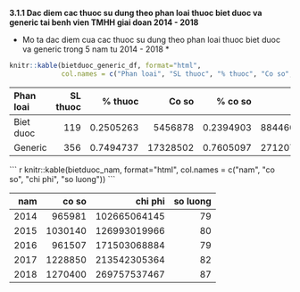 **3.1.1 Dac diem cac thuoc su dung theo phan loai thuoc biet duoc va generic tai benh vien TMHH giai doan 2014 - 2018**

-   Mo ta dac diem cua cac thuoc su dung theo phan loai thuoc biet duoc va generic trong 5 nam tu 2014 - 2018 \*

``` r
knitr::kable(bietduoc_generic_df, format="html", 
             col.names = c("Phan loai", "SL thuoc", "% thuoc", "Co so", "% co so", "Chi phi", "% chi phi"))
```

<table>
<thead>
<tr>
<th style="text-align:left;">
Phan loai
</th>
<th style="text-align:right;">
SL thuoc
</th>
<th style="text-align:right;">
% thuoc
</th>
<th style="text-align:right;">
Co so
</th>
<th style="text-align:right;">
% co so
</th>
<th style="text-align:right;">
Chi phi
</th>
<th style="text-align:right;">
% chi phi
</th>
</tr>
</thead>
<tbody>
<tr>
<td style="text-align:left;">
Biet duoc
</td>
<td style="text-align:right;">
119
</td>
<td style="text-align:right;">
0.2505263
</td>
<td style="text-align:right;">
5456878
</td>
<td style="text-align:right;">
0.2394903
</td>
<td style="text-align:right;">
884460995826
</td>
<td style="text-align:right;">
0.7653241
</td>
</tr>
<tr>
<td style="text-align:left;">
Generic
</td>
<td style="text-align:right;">
356
</td>
<td style="text-align:right;">
0.7494737
</td>
<td style="text-align:right;">
17328502
</td>
<td style="text-align:right;">
0.7605097
</td>
<td style="text-align:right;">
271207487971
</td>
<td style="text-align:right;">
0.2346759
</td>
</tr>
</tbody>
</table>
``` r
knitr::kable(bietduoc_nam, format="html", 
             col.names = c("nam", "co so", "chi phi", "so luong"))
```

<table>
<thead>
<tr>
<th style="text-align:right;">
nam
</th>
<th style="text-align:right;">
co so
</th>
<th style="text-align:right;">
chi phi
</th>
<th style="text-align:right;">
so luong
</th>
</tr>
</thead>
<tbody>
<tr>
<td style="text-align:right;">
2014
</td>
<td style="text-align:right;">
965981
</td>
<td style="text-align:right;">
102665064145
</td>
<td style="text-align:right;">
79
</td>
</tr>
<tr>
<td style="text-align:right;">
2015
</td>
<td style="text-align:right;">
1030140
</td>
<td style="text-align:right;">
126993019966
</td>
<td style="text-align:right;">
80
</td>
</tr>
<tr>
<td style="text-align:right;">
2016
</td>
<td style="text-align:right;">
961507
</td>
<td style="text-align:right;">
171503068884
</td>
<td style="text-align:right;">
79
</td>
</tr>
<tr>
<td style="text-align:right;">
2017
</td>
<td style="text-align:right;">
1228850
</td>
<td style="text-align:right;">
213542305364
</td>
<td style="text-align:right;">
82
</td>
</tr>
<tr>
<td style="text-align:right;">
2018
</td>
<td style="text-align:right;">
1270400
</td>
<td style="text-align:right;">
269757537467
</td>
<td style="text-align:right;">
87
</td>
</tr>
</tbody>
</table>
